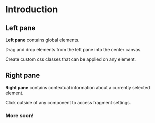 # Introduction

## Left pane

**Left pane** contains global elements.

Drag and drop elements from the left pane into the center canvas.

Create custom css classes that can be applied on any element.

## Right pane

**Right pane** contains contextual information about a currently selected element.

Click outside of any component to access fragment settings.

### More soon!
